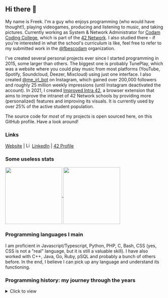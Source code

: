 ## Hi there 👋
My name is Freek. I'm a guy who enjoys programming (who would have thought!), playing videogames, producing and listening to music, and taking pictures. Currently working as System & Network Administrator for [Codam Coding College](https://codam.nl/), which is part of the [42 Network](https://en.wikipedia.org/wiki/42_(school)). I also studied there - if you're interested in what the school's curriculum is like, feel free to refer to my submitted work in the [@fbescodam](https://github.com/fbescodam) organization.


I've created several personal projects ever since I started programming in 2015, some larger than others. The biggest one is probably TunePlay, which was a website where you could play music from most platforms (YouTube, Spotify, Soundcloud, Deezer, Mixcloud) using just one interface. I also created [@me_irl_bot](https://github.com/FreekBes/insta_reddit_bot) on Instagram, which gained over 200,000 followers and roughly 25 million weekly impressions (until Instagram deactivated the account). In 2021, I created [Improved Intra 42](https://github.com/FreekBes/improved_intra), a browser extension that aims to improve the intranet of 42 Network schools by providing more (personalized) features and improving its visuals. It is currently used by over 25% of the active student population.


The source code for _most_ of my projects is open sourced here, on this GitHub profile. Have a look around!


### Links
[Website](https://freekb.es/) | <img src="https://edent.github.io/SuperTinyIcons/images/svg/linkedin.svg" width="15" title="LinkedIn"> [LinkedIn](https://www.linkedin.com/in/freek-bes/) | [42 Profile](https://profile.intra.42.fr/users/fbes)


### Some useless stats
<a href="https://github.com/anuraghazra/github-readme-stats">
  <img align="center" src="https://github-readme-stats.vercel.app/api?username=FreekBes&count_private=true&show_icons=true&theme=dark&hide_rank=true" height="180" />
</a>
<a href="https://github.com/anuraghazra/github-readme-stats#top-languages-card">
  <img align="center" src="https://github-readme-stats-one-bice.vercel.app/api/top-langs/?username=freekbes&theme=dark&layout=compact&langs_count=8&count_private=true&role=OWNER,ORGANIZATION_MEMBER&exclude_repo=MLX42,Fast42-ts,coalition-ranks,book-club,42hero,fast42-rs,mdBook-multi-runner,code-playground-backend,GalaxyEditor,spark-sessions,42-typos,electronics-club,Intra.NET,42-connector,peerpp-tests,flux-infra,rust-axum-test,codamservices,freeradius-server,krb5,imac-audio-driver" height="180" />
</a>


### Programming languages I main
I am proficient in Javascript/Typescript, Python, PHP, C, Bash, CSS (yes, CSS is not a "real" language, but it is still a valuable skill). I have also worked with C++, Java, Go, Ruby, pSQL and probably a bunch of others before. In the end, I believe I can pick up any language and understand its functioning.


### Programming history: my journey through the years
<details>
<summary>
  Click to view
</summary>

- **2023:** Migrated the entire fleet of computers at Codam Coding College from macOS to Linux with almost zero downtime.
- **2022:** Joined the staff team of Codam Coding College as System and Network Administrator, finished their core curriculum.
- **2021:** Started attending Codam Coding College (at the end of 2020) to further increase my programming skills and meet like-minded people. Created [Improved Intra 42](https://github.com/FreekBes/improved_intra), a browser extension with over 3000 monthly users.
- **2020:** Covid-19 disrupted the high school I was working at as IT Assistant. However, I made sure lessons could continue smoothly within 3 days of the school's closure, by creating [a link](https://github.com/damstede/zermelo-google-rooster) between our scheduling software and Google Meet.
- **2019:** Co-founded [a start-up](https://assembl.net/) in Switzerland where I was CTO, which gained the interest of a VC; created a functioning MVP.
- **2018:** Discovered the use of APIs, bundled many together into [TunePlay](https://github.com/FreekBes/tuneplay) (a website that played music from various streaming services using the same interface). Started [@me_irl_bot](https://github.com/FreekBes/insta_reddit_bot) on Instagram, which gained over 200.000 followers and 25 million weekly impressions.
- **2017:** Started developing back-ends in PHP for the previously created front-ends
- **2016:** Substantially increased my CSS and Javascript skills.
- **2015:** Started basic web development: learnt the ins and outs of HTML & CSS.
- **2014:** Started attending a computer science course in high school: learnt binary calculation, Java programming, basic HTML, simplistic "AI" scenarios.
- **<2013:** Broke and fixed many Windows installations and versions, which taught me a lot about this operating system.

</details>

